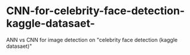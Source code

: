 # CNN-for-celebrity-face-detection-kaggle-datasaet-
ANN vs CNN for image detection on "celebrity face detection (kaggle datasaet)"
